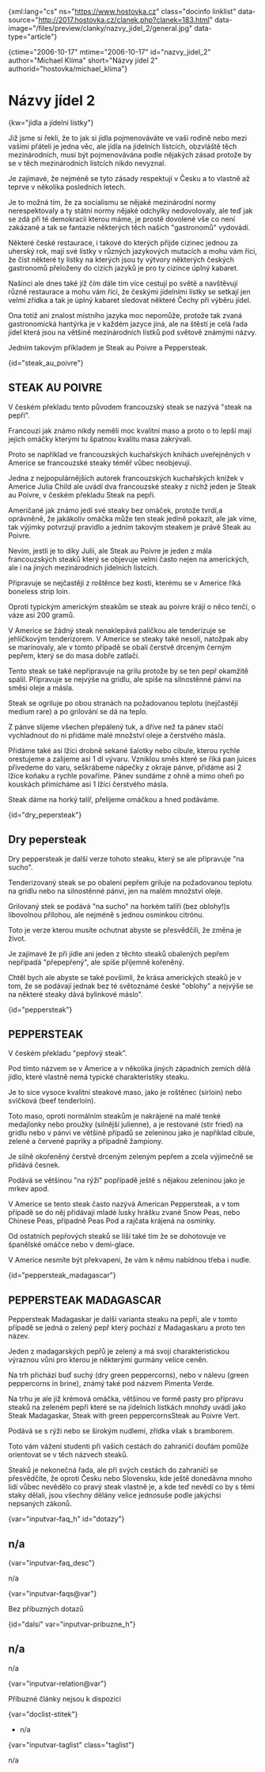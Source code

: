 
{xml:lang="cs" ns="https://www.hostovka.cz" class="docinfo linklist" data-source="http://2017.hostovka.cz/clanek.php?clanek=183.html" data-image="/files/preview/clanky/nazvy\_jidel\_2/general.jpg" data-type="article"}

{ctime="2006-10-17" mtime="2006-10-17" id="nazvy\_jidel\_2" author="Michael Klíma" short="Názvy jídel 2" authorid="hostovka/michael_klima"}

# Názvy jídel 2

<!-- generated attribute kw by user_updatekw.sh on 2021-01-05, do not edit -->

{kw="jídla a jídelní lístky"}

Již jsme si řekli, že to jak si jídla pojmenováváte ve vaši rodině nebo mezi vašimi přáteli je jedna věc, ale jídla na jídelních lístcích, obzvláště těch mezinárodních, musí být pojmenovávána podle nějakých zásad protože by se v těch mezinárodních lístcích nikdo nevyznal.

Je zajímavé, že nejméně se tyto zásady respektují v Česku a to vlastně až teprve v několika posledních letech.

Je to možná tím, že za socialismu se nějaké mezinárodní normy nerespektovaly a ty státní normy nějaké odchylky nedovolovaly, ale teď jak se zdá při té demokracii kterou máme, je prostě dovolené vše co není zakázané a tak se fantazie některých těch našich "gastronomů" vydovádí.

Některé české restaurace, i takové do kterých přijde cizinec jednou za uherský rok, mají své lístky v různých jazykových mutacích a mohu vám říci, že číst některé ty lístky na kterých jsou ty výtvory některých českých gastronomů přeloženy do cizích jazyků je pro ty cizince úplný kabaret.

Našinci ale dnes také jíž čím dále tím více cestují po světě a navštěvují různé restaurace a mohu vám říci, že českými jídelními lístky se setkají jen velmi zřídka a tak je úplný kabaret sledovat některé Čechy při výběru jídel.

Ona totiž ani znalost místního jazyka moc nepomůže, protože tak zvaná gastronomická hantýrka je v každém jazyce jiná, ale na štěstí je celá řada jídel která jsou na většině mezinárodních lístků pod světově známými názvy.

Jedním takovým příkladem je Steak au Poivre a Peppersteak.

{id="steak\_au\_poivre"}

## STEAK AU POIVRE

V českém překladu tento původem francouzský steak se nazývá "steak na pepři".

Francouzi jak známo nikdy neměli moc kvalitní maso a proto o to lepší mají jejich omáčky kterými tu špatnou kvalitu masa zakrývali.

Proto se například ve francouzských kuchařských knihách uveřejněných v Americe se francouzské steaky téměř vůbec neobjevují.

Jedna z nejpopulárnějších autorek francouzských kuchařských knížek v Americe Julia Child ale uvádí dva francouzské steaky z nichž jeden je Steak au Poivre, v českém překladu Steak na pepři.

Američané jak známo jedí své steaky bez omáček, protože tvrdí,a oprávněně, že jakákoliv omáčka může ten steak jedině pokazit, ale jak víme, tak výjimky potvrzují pravidlo a jedním takovým steakem je právě Steak au Poivre.

Nevím, jestli je to díky Julii, ale Steak au Poivre je jeden z mála francouzských steaků který se objevuje velmi často nejen na amerických, ale i na jiných mezinárodních jídelních listcích.

Připravuje se nejčastěji z roštěnce bez kosti, kterému se v Americe říká boneless strip loin.

Oproti typickým americkým steakům se steak au poivre krájí o něco tenčí, o váze asi 200 gramů.

V Americe se žádný steak nenaklepává paličkou ale tenderizuje se jehličkovým tenderizorem. V Americe se steaky také nesolí, natožpak aby se marinovaly, ale v tomto případě se obalí čerstvě drceným černým pepřem, který se do masa dobře zatlačí.

Tento steak se také nepřipravuje na grilu protože by se ten pepř okamžitě spálil. Připravuje se nejvýše na gridlu, ale spíše na silnostěnné pánvi na směsi oleje a másla.

Steak se ogriluje po obou stranách na požadovanou teplotu (nejčastěji medium rare) a po grilování se dá na teplo.

Z pánve slijeme všechen přepálený tuk, a dříve než ta pánev stačí vychladnout do ni přidáme malé množství oleje a čerstvého másla.

Přidáme také asi lžíci drobně sekané šalotky nebo cibule, kterou rychle orestujeme a zalijeme asi 1 dl vývaru. Vzniklou směs které se říká pan juices přivedeme do varu, seškrábeme nápečky z okraje pánve, přidáme asi 2 lžíce koňaku a rychle povaříme. Pánev sundáme z ohně a mimo oheň po kouskách přimícháme asi 1 lžíci čerstvého másla.

Steak dáme na horký talíř, přelijeme omáčkou a hned podáváme.

{id="dry_pepersteak"}

## Dry pepersteak

Dry peppersteak je další verze tohoto steaku, který se ale připravuje "na sucho".

Tenderizovaný steak se po obalení pepřem griluje na požadovanou teplotu na gridlu nebo na silnostěnné pánvi, jen na malém množství oleje.

Grilovaný stek se podává "na sucho" na horkém talíři (bez oblohy!)s libovolnou přílohou, ale nejméně s jednou osminkou citrónu.

Toto je verze kterou musíte ochutnat abyste se přesvědčili, že změna je život.

Je zajímavé že při jídle ani jeden z těchto steaků obalených pepřem nepřipadá "přepepřený", ale spíše příjemně kořeněný.

Chtěl bych ale abyste se také povšimli, že krása amerických steaků je v tom, že se podávají jednak bez té světoznámé české "oblohy" a nejvýše se na některé steaky dává bylinkové máslo".

{id="peppersteak"}

## PEPPERSTEAK

V českém překladu "pepřový steak”.

Pod tímto názvem se v Americe a v několika jiných západních zemích dělá jídlo, které vlastně nemá typické charakteristiky steaku.

Je to sice vysoce kvalitní steakové maso, jako je roštěnec (sirloin) nebo svíčková (beef tenderloin).

Toto maso, oproti normálním steakům je nakrájené na malé tenké medajlonky nebo proužky (silnější julienne), a je restované (stir fried) na gridlu nebo v pánvi ve většině případů se zeleninou jako je například cibule, zelené a červené papriky a případně žampiony.

Je silně okořeněný čerstvě drceným zeleným pepřem a zcela výjimečně se přidává česnek.

Podává se většinou "na rýži" popřípadě ještě s nějakou zeleninou jako je mrkev apod.

V Americe se tento steak často nazývá American Peppersteak, a v tom případě se do něj přidávají mladé lusky hrášku zvané Snow Peas, nebo Chinese Peas, případně Peas Pod a rajčata krájená na osminky.

Od ostatních pepřových steaků se liší také tím že se dohotovuje ve španělské omáčce nebo v demi-glace.

V Americe nesmíte být překvapeni, že vám k němu nabídnou třeba i nudle.

{id="peppersteak_madagascar"}

## PEPPERSTEAK MADAGASCAR

Peppersteak Madagaskar je další varianta steaku na pepři, ale v tomto případě se jedná o zelený pepř který pochází z Madagaskaru a proto ten název.

Jeden z madagarských pepřů je zelený a má svoji charakteristickou výraznou vůni pro kterou je některými gurmány velice ceněn.

Na trh přichází buď suchý (dry green peppercorns), nebo v nálevu (green peppercorns in brine), známý také pod názvem Pimenta Verde.

Na trhu je ale již krémová omáčka, většinou ve formě pasty pro přípravu steaků na zeleném pepři které se na jídelních lístkách mnohdy uvádí jako Steak Madagaskar, Steak with green peppercornsSteak au Poivre Vert.

Podává se s rýží nebo se širokým nudlemi, zřídka však s bramborem.

Toto vám vážení studenti při vašich cestách do zahraničí doufám pomůže orientovat se v těch názvech steaků.

Steaků je nekonečná řada, ale při svých cestách do zahraničí se přesvědčíte, že oproti Česku nebo Slovensku, kde ještě donedávna mnoho lidí vůbec nevědělo co pravý steak vlastně je, a kde teď nevědí co by s těmi staky dělali, jsou všechny dělány velice jednosuše podle jakýchsi nepsaných zákonů.

{var="inputvar-faq_h" id="dotazy"}

## n/a

{var="inputvar-faq_desc"}

n/a

{var="inputvar-faqs@var"}

Bez příbuzných dotazů

{id="dalsi" var="inputvar-pribuzne_h"}

## n/a

n/a

{var="inputvar-relation@var"}

Příbuzné články nejsou k dispozici

{var="doclist-stitek"}

  * n/a

{var="inputvar-taglist" class="taglist"}

n/a


